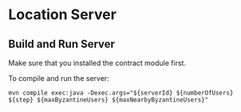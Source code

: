 # Location Server

## Build and Run Server

Make sure that you installed the contract module first.

To compile and run the server:

```
mvn compile exec:java -Dexec.args="${serverId} ${numberOfUsers} ${step} ${maxByzantineUsers} ${maxNearbyByzantineUsers}"
```
